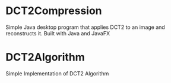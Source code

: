 # DCT2Compression
Simple Java desktop program that applies DCT2 to an image and reconstructs it. Built with Java and JavaFX

# DCT2Algorithm
Simple Implementation of DCT2 Algorithm
